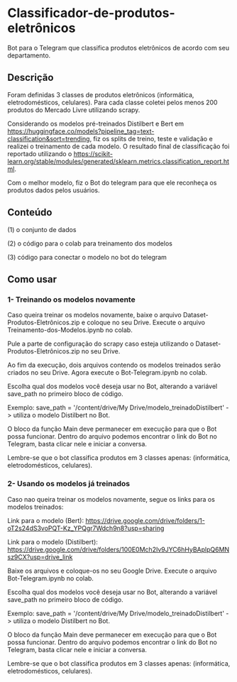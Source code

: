 # Classificador-de-produtos-eletrônicos
Bot para o Telegram que classifica produtos eletrônicos de acordo com seu departamento.
## Descrição
Foram definidas 3 classes de produtos eletrônicos (informática, eletrodomésticos, celulares). Para cada classe coletei pelos menos 200 produtos do Mercado Livre utilizando scrapy. 

Considerando os modelos pré-treinados Distilbert e Bert em https://huggingface.co/models?pipeline_tag=text-classification&sort=trending, fiz os splits de treino, teste e validação e realizei o treinamento de cada modelo. O resultado final de classificação foi reportado utilizando o https://scikit-learn.org/stable/modules/generated/sklearn.metrics.classification_report.html.

Com o melhor modelo, fiz o Bot do telegram para que ele reconheça os produtos dados pelos usuários.
## Conteúdo
(1) o conjunto de dados

(2) o código para o colab para treinamento dos modelos 

(3) código para conectar o modelo no bot do telegram 
## Como usar
### 1- Treinando os modelos novamente
Caso queira treinar os modelos novamente, baixe o arquivo Dataset-Produtos-Eletrônicos.zip e coloque no seu Drive. Execute o arquivo Treinamento-dos-Modelos.ipynb no colab. 

Pule a parte de configuração do scrapy caso esteja utilizando o Dataset-Produtos-Eletrônicos.zip no seu Drive. 

Ao fim da execução, dois arquivos contendo os modelos treinados serão criados no seu Drive. Agora execute o Bot-Telegram.ipynb no colab. 

Escolha qual dos modelos você deseja usar no Bot, alterando a variável save_path no primeiro bloco de código.

Exemplo: save_path = '/content/drive/My Drive/modelo_treinadoDistilbert' -> utiliza o modelo Distilbert no Bot.

O bloco da função Main deve permanecer em execução para que o Bot possa funcionar.  Dentro do arquivo podemos encontrar o link do Bot no Telegram, basta clicar nele e iniciar a conversa. 

Lembre-se que o bot classifica produtos em 3 classes apenas: (informática, eletrodomésticos, celulares).

### 2- Usando os modelos já treinados
Caso nao queira treinar os modelos novamente, segue os links para os modelos treinados:

Link para o modelo (Bert): https://drive.google.com/drive/folders/1-oT2s24dS3voPQT-Kz_YPQgr7Wdch9n8?usp=sharing

Link para o modelo (Distilbert): https://drive.google.com/drive/folders/100E0Mch2Iv9JYC6hHyBAplpQ6MNsz9CX?usp=drive_link

Baixe os arquivos e coloque-os no seu Google Drive. Execute o arquivo Bot-Telegram.ipynb no colab. 

Escolha qual dos modelos você deseja usar no Bot, alterando a variável save_path no primeiro bloco de código.

Exemplo: save_path = '/content/drive/My Drive/modelo_treinadoDistilbert' -> utiliza o modelo Distilbert no Bot.

O bloco da função Main deve permanecer em execução para que o Bot possa funcionar.  Dentro do arquivo podemos encontrar o link do Bot no Telegram, basta clicar nele e iniciar a conversa. 

Lembre-se que o bot classifica produtos em 3 classes apenas: (informática, eletrodomésticos, celulares).


